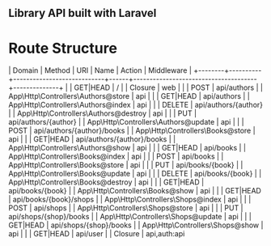 ## Library API built with Laravel

# Route Structure

| Domain | Method   | URI                        | Name | Action                               | Middleware   |
+--------+----------+----------------------------+------+--------------------------------------+--------------+
|        | GET|HEAD | /                          |      | Closure                              | web          |
|        | POST     | api/authors                |      | App\Http\Controllers\Authors@store   | api          |
|        | GET|HEAD | api/authors                |      | App\Http\Controllers\Authors@index   | api          |
|        | DELETE   | api/authors/{author}       |      | App\Http\Controllers\Authors@destroy | api          |
|        | PUT      | api/authors/{author}       |      | App\Http\Controllers\Authors@update  | api          |
|        | POST     | api/authors/{author}/books |      | App\Http\Controllers\Books@store     | api          |
|        | GET|HEAD | api/authors/{author}/books |      | App\Http\Controllers\Authors@show    | api          |
|        | GET|HEAD | api/books                  |      | App\Http\Controllers\Books@index     | api          |
|        | POST     | api/books                  |      | App\Http\Controllers\Books@store     | api          |
|        | PUT      | api/books/{book}           |      | App\Http\Controllers\Books@update    | api          |
|        | DELETE   | api/books/{book}           |      | App\Http\Controllers\Books@destroy   | api          |
|        | GET|HEAD | api/books/{book}           |      | App\Http\Controllers\Books@show      | api          |
|        | GET|HEAD | api/books/{book}/shops     |      | App\Http\Controllers\Shops@index     | api          |
|        | POST     | api/shops                  |      | App\Http\Controllers\Shops@store     | api          |
|        | PUT      | api/shops/{shop}/books     |      | App\Http\Controllers\Shops@update    | api          |
|        | GET|HEAD | api/shops/{shop}/books     |      | App\Http\Controllers\Shops@show      | api          |
|        | GET|HEAD | api/user                   |      | Closure                              | api,auth:api
